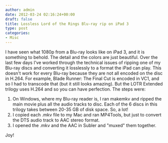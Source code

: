 ```yaml
---
author: admin
date: 2012-03-24 02:16:24+00:00
draft: false
title: Lossless Lord of the Rings Blu-ray rip on iPad 3
type: post
categories:
- Misc
---
```


I have seen what 1080p from a Blu-ray looks like on iPad 3, and it is something to behold. The detail and the colors are just beautiful. Over the last few days I've worked through the technical issues of ripping one of my Blu-ray discs and converting it losslessly to a format the iPad can play. This doesn't work for every Blu-ray because they are not all encoded on the disc in H.264. For example, Blade Runner: The Final Cut is encoded in VC1, and so I had to transcode that (but it still looks amazing). But the LOTR Extended trilogy uses H.264 and so you can have perfection. The steps were:

1. On Windows, where my Blu-ray reader is, I ran makemkv and ripped the main movie plus all the audio tracks to disc. Each of the 6 discs in this trilogy takes between 20-35 GB of disk space. So, a lot!
2. I copied each .mkv file to my Mac and ran MP4Tools, but just to convert the DTS audio track to AAC stereo format.
3. I opened the .mkv and the AAC in Subler and "muxed" them together.

Joy!
